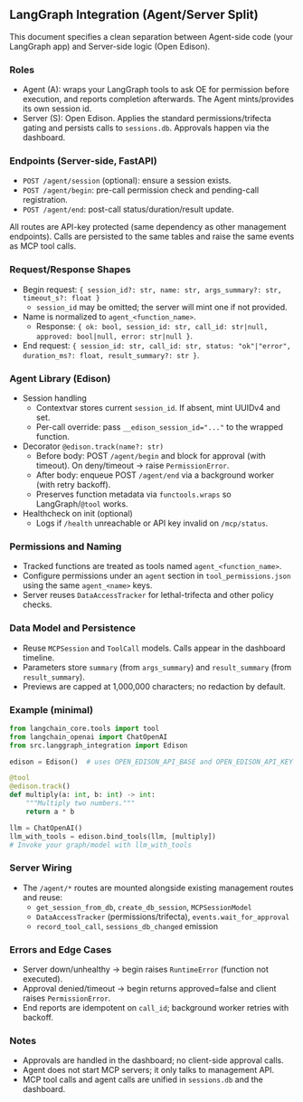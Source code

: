 ## LangGraph Integration (Agent/Server Split)

This document specifies a clean separation between Agent-side code (your LangGraph app) and Server-side logic (Open Edison).

### Roles

- Agent (A): wraps your LangGraph tools to ask OE for permission before execution, and reports completion afterwards. The Agent mints/provides its own session id.
- Server (S): Open Edison. Applies the standard permissions/trifecta gating and persists calls to `sessions.db`. Approvals happen via the dashboard.

### Endpoints (Server-side, FastAPI)

- `POST /agent/session` (optional): ensure a session exists.
- `POST /agent/begin`: pre-call permission check and pending-call registration.
- `POST /agent/end`: post-call status/duration/result update.

All routes are API-key protected (same dependency as other management endpoints). Calls are persisted to the same tables and raise the same events as MCP tool calls.

### Request/Response Shapes

- Begin request: `{ session_id?: str, name: str, args_summary?: str, timeout_s?: float }`
  - `session_id` may be omitted; the server will mint one if not provided.
- Name is normalized to `agent_<function_name>`.
  - Response: `{ ok: bool, session_id: str, call_id: str|null, approved: bool|null, error: str|null }`.
- End request: `{ session_id: str, call_id: str, status: "ok"|"error", duration_ms?: float, result_summary?: str }`.

### Agent Library (Edison)

- Session handling
  - Contextvar stores current `session_id`. If absent, mint UUIDv4 and set.
  - Per-call override: pass `__edison_session_id="..."` to the wrapped function.
- Decorator `@edison.track(name?: str)`
  - Before body: POST `/agent/begin` and block for approval (with timeout). On deny/timeout → raise `PermissionError`.
  - After body: enqueue POST `/agent/end` via a background worker (with retry backoff).
  - Preserves function metadata via `functools.wraps` so LangGraph/`@tool` works.
- Healthcheck on init (optional)
  - Logs if `/health` unreachable or API key invalid on `/mcp/status`.

### Permissions and Naming

- Tracked functions are treated as tools named `agent_<function_name>`.
- Configure permissions under an `agent` section in `tool_permissions.json` using the same `agent_<name>` keys.
- Server reuses `DataAccessTracker` for lethal-trifecta and other policy checks.

### Data Model and Persistence

- Reuse `MCPSession` and `ToolCall` models. Calls appear in the dashboard timeline.
- Parameters store `summary` (from `args_summary`) and `result_summary` (from `result_summary`).
- Previews are capped at 1,000,000 characters; no redaction by default.

### Example (minimal)

```python
from langchain_core.tools import tool
from langchain_openai import ChatOpenAI
from src.langgraph_integration import Edison

edison = Edison()  # uses OPEN_EDISON_API_BASE and OPEN_EDISON_API_KEY

@tool
@edison.track()
def multiply(a: int, b: int) -> int:
    """Multiply two numbers."""
    return a * b

llm = ChatOpenAI()
llm_with_tools = edison.bind_tools(llm, [multiply])
# Invoke your graph/model with llm_with_tools
```

### Server Wiring

- The `/agent/*` routes are mounted alongside existing management routes and reuse:
  - `get_session_from_db`, `create_db_session`, `MCPSessionModel`
  - `DataAccessTracker` (permissions/trifecta), `events.wait_for_approval`
  - `record_tool_call`, `sessions_db_changed` emission

### Errors and Edge Cases

- Server down/unhealthy → begin raises `RuntimeError` (function not executed).
- Approval denied/timeout → begin returns approved=false and client raises `PermissionError`.
- End reports are idempotent on `call_id`; background worker retries with backoff.

### Notes

- Approvals are handled in the dashboard; no client-side approval calls.
- Agent does not start MCP servers; it only talks to management API.
- MCP tool calls and agent calls are unified in `sessions.db` and the dashboard.
